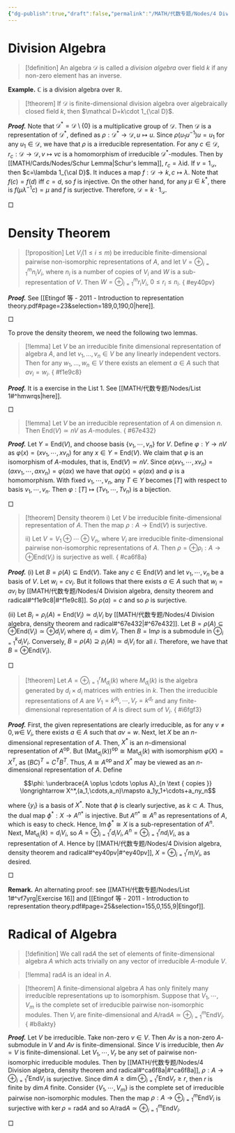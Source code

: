 ```yaml
---
{"dg-publish":true,"draft":false,"permalink":"/MATH/代数专题/Nodes/4 Division algebra, density theorem and radical/","dgPassFrontmatter":true}
---
```



# Division Algebra

> [!definition]
> An algebra $\mathcal D$ is called a *division algebra* over field $k$ if any non-zero element has an inverse.

**Example.** $\mathbb{C}$ is a division algebra over $\mathbb{R}$.

> [!theorem]
> If $\mathcal D$ is finite-dimensional division algebra over algebraically closed field $k$, then $\mathcal D=k\cdot 1_{\cal D}$.

**_Proof._**
Note that $\mathcal D^*=\mathcal D\setminus\{0\}$ is a multiplicative group of $\mathcal D$. Then $\mathcal D$ is a representation of $\mathcal D^*$, defined as $\rho:\mathcal D^*\to\mathcal D,u\mapsto u$. Since $\rho(u_1u^{-1})u=u_1$ for any $u_1\in\mathcal D$, we have that $\rho$ is a irreducible representation. For any $c\in\mathcal D$, $r_c:\mathcal D\to\mathcal D,v\mapsto vc$ is a homomorphism of irreducible $\mathcal D^*$-modules. Then by [[MATH/Cards/Nodes/Schur Lemma\|Schur's lemma]], $r_c=\lambda\mathrm{id}$. If $v=1_\mathcal D$, then $c=\lambda 1_{\cal D}$. It induces a map $f:\mathcal D\to k, c\mapsto\lambda$. Note that $f(c)=f(d)$ iff $c=d$, so $f$ is injective. On the other hand, for any $\mu\in k^*$, there is $f(\mu\lambda^{-1}c)=\mu$ and $f$ is surjective. Therefore, $\mathcal D=k\cdot 1_{\mathcal D}$.
<p align="left">□</p>

# Density Theorem

> [!proposition]
> Let $V_i(1\leqslant i\leqslant m)$ be irreducible finite-dimensional pairwise non-isomorphic representations of $A$, and let $V=\oplus_{i=1}^m n_iV_i$, where $n_i$ is a number of copies of $V_i$ and $W$ is a sub-representation of $V$. Then $W=\oplus_{i=1}^mr_iV_i$, $0\leqslant r_i\leqslant n_i$.
{ #ey40pv}


**_Proof._**
See [[Etingof 等 - 2011 - Introduction to representation theory.pdf#page=23&selection=189,0,190,0|here]].
<p align="left">□</p>

To prove the density theorem, we need the following two lemmas. 

> [!lemma]
> Let $V$ be an irreducible finite dimensional representation of algebra $A$, and let $v_1, \ldots, v_n \in V$ be any linearly independent vectors. Then for any $w_1, \ldots, w_n \in V$ there exists an element $a \in A$ such that $a v_i=w_i$.
{ #f1e9c8}


**_Proof._**
It is a exercise in the List 1. See [[MATH/代数专题/Nodes/List 1#^hmwrqs\|here]].
<p align="left">□</p>

> [!lemma]
> Let $V$ be an irreducible representation of $A$ on dimension $n$. Then $\mathrm{End}(V)\simeq nV$ as $A$-modules.
{ #67e432}


**_Proof._**
Let $Y=\mathrm{End}(V)$, and choose basis $\{v_1,\cdots,v_n\}$ for $V$. Define $\varphi:Y\to nV$ as $\varphi(x)=(xv_1,\cdots,xv_n)$ for any $x\in Y=\mathrm{End}(V)$. We claim that $\varphi$ is an isomorphism of $A$-modules, that is, $\mathrm{End}(V)\simeq nV$. Since $a(xv_1,\cdots,xv_n)=(axv_1,\cdots,axv_n)=\varphi(ax)$ we have that $a\varphi(x)=\varphi(ax)$ and $\varphi$ is a homomorphism. With fixed $v_1,\cdots,v_n$, any $T\in Y$ becomes $[T]$ with respect to basis $v_1,\cdots,v_n$. Then $\varphi:[T]\mapsto(Tv_1,\cdots,Tv_n)$ is a bijection.
<p align="left">□</p>


> [!theorem] Density theorem
> i) Let $V$ be irreducible finite-dimensional representation of $A$. Then the map $\rho:A\to\mathrm{End}(V)$ is surjective.
> 
> ii) Let $V=V_1\oplus \cdots\oplus V_n$, where $V_i$ are irreducible finite-dimensional pairwise non-isomorphic representations of $A$. Then $\rho=\oplus\rho_i:A\to\oplus\mathrm{End}(V_i)$ is surjective as well.
{ #ca6f8a}


**_Proof._**
(i) Let $B=\rho(A)\subseteq\mathrm{End}(V)$. Take any $c\in\mathrm{End}(V)$ and let $v_1,\cdots,v_n$ be a basis of $V$. Let $w_i=cv_i$. But it follows that there exists $a\in A$ such that $w_i=av_i$ by [[MATH/代数专题/Nodes/4 Division algebra, density theorem and radical#^f1e9c8\|#^f1e9c8]]. So $\rho(a)=c$ and so $\rho$ is surjective.

(ii) Let $B_i=\rho_i(A)=\mathrm{End}(V_i)\simeq d_iV_i$ by [[MATH/代数专题/Nodes/4 Division algebra, density theorem and radical#^67e432\|#^67e432]]. Let $B=\rho(A)\subseteq\oplus\mathrm{End}(V_i)\simeq\oplus d_iV_i$ where $d_i=\dim V_i$. Then $B=\mathrm{Im}\rho$ is a submodule in $\oplus_{i=1}^kd_iV_i$. Conversely, $B=\rho(A)\supseteq\rho_i(A)\simeq d_iV_i$ for all $i$. Therefore, we have that $B=\oplus\mathrm{End}(V_i)$. 
<p align="left">□</p>

> [!theorem]
> Let $A=\oplus_{i=1}^r M_{d_i}(k)$ where $M_{d_i}(k)$ is the algebra generated by $d_i\times d_i$ matrices with entries in $k$. Then the irreducible representations of $A$ are $V_1=k^{d_1},\cdots,V_r=k^{d_r}$ and any finite-dimensional representation of $A$ is direct sum of $V_i$.
{ #i6fgf3}


**_Proof._** 
First, the given representations are clearly irreducible, as for any $v \neq 0, w \in$ $V_i$, there exists $a \in A$ such that $a v=w$. Next, let $X$ be an $n$-dimensional representation of $A$. Then, $X^*$ is an $n$-dimensional representation of $A^{\mathrm{op}}$. But $\left(\operatorname{Mat}_{d_i}(k)\right)^{\mathrm{op}} \cong \operatorname{Mat}_{d_i}(k)$ with isomorphism $\varphi(X)=X^T$, as $(B C)^T=C^T B^T$. Thus, $A \cong A^{\text {op }}$ and $X^*$ may be viewed as an $n$-dimensional representation of $A$. Define

$$\phi: \underbrace{A \oplus \cdots \oplus A}_{n \text { copies }} \longrightarrow X^*,(a_1,\cdots,a_n)\mapsto a_1y_1+\cdots+a_ny_n$$

where $\left\{y_i\right\}$ is a basis of $X^*$. Note that $\phi$ is clearly surjective, as $k \subset A$. Thus, the dual map $\phi^*: X \longrightarrow A^{n *}$ is injective. But $A^{n *} \cong A^n$ as representations of $A$, which is easy to check. Hence, $\operatorname{Im} \phi^* \cong X$ is a sub-representation of $A^n$. Next, $\operatorname{Mat}_{d_i}(k)=d_i V_i$, so $A=\oplus_{i=1}^r d_i V_i, A^n=\oplus_{i=1}^r n d_i V_i$, as a representation of $A$. Hence by [[MATH/代数专题/Nodes/4 Division algebra, density theorem and radical#^ey40pv\|#^ey40pv]], $X=\oplus_{i=1}^r m_i V_i$, as desired.
<p align="left">□</p>

**Remark.** An alternating proof: see [[MATH/代数专题/Nodes/List 1#^vf7yrg\|Exercise 16]] and [[Etingof 等 - 2011 - Introduction to representation theory.pdf#page=25&selection=155,0,155,9|Etingof]].

# Radical of Algebra

> [!definition]
> We call $\mathrm{rad}A$ the set of elements of finite-dimensional algebra $A$ which acts trivially on any vector of irreducible $A$-module $V$.


> [!lemma]
> $\mathrm{rad} A$ is an ideal in $A$.


> [!theorem]
> A finite-dimensional algebra $A$ has only finitely many irreducible representations up to isomorphism. Suppose that $V_1,\cdots,V_m$ is the complete set of irreducible pairwise non-isomorphic modules. Then $V_i$ are finite-dimensional and $A/{\mathrm{rad} A}\simeq\oplus_{i=1}^m\mathrm{End}V_i$. 
{ #b8akty}


**_Proof._**
Let $V$ be irreducible. Take non-zero $v\in V$. Then $Av$ is a non-zero $A$-submodule in $V$ and $Av$ is finite-dimensional. Since $V$ is irreducible, then $Av=V$ is finite-dimensional. Let $V_1,\cdots,V_r$ be any set of pairwise non-isomorphic irreducible modules. Then by [[MATH/代数专题/Nodes/4 Division algebra, density theorem and radical#^ca6f8a\|#^ca6f8a]], $\rho:A\to\oplus_{i=1}^r\mathrm{End} V_i$ is surjective. Since $\dim A\geqslant\dim\oplus_{i=1}^r \mathrm{End} V_r\geqslant r$, then $r$ is finite by $\dim A$ finite. Consider $\{V_1,\cdots,V_m\}$ is the complete set of irreducible pairwise non-isomorphic modules. Then the map $\rho:A\to\oplus_{i=1}^m\mathrm{End} V_i$ is surjective with $\ker \rho=\mathrm{rad} A$ and so $A/\mathrm{rad} A\simeq\oplus_{i=1}^m\mathrm{End} V_i$. 
<p align="left">□</p>



